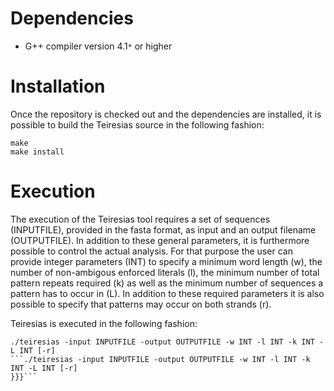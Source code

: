 # Dependencies #

  * G++ compiler version 4.1`*` or higher

# Installation #

Once the repository is checked out and the dependencies are installed, it is possible to build the Teiresias source in the following fashion:

```
make
make install
```

# Execution #

The execution of the Teiresias tool requires a set of sequences (INPUTFILE), provided in the fasta format, as input and an output filename (OUTPUTFILE). In addition to these general parameters, it is furthermore possible to control the actual analysis. For that purpose the user can provide integer parameters (INT) to specify a minimum word length (w), the number of non-ambigous enforced literals (l), the minimum number of total pattern repeats required (k) as well as the minimum number of sequences a pattern has to occur in (L). In addition to these required parameters it is also possible to specify that patterns may occur on both strands (r).

Teiresias is executed in the following fashion:

```
./teiresias -input INPUTFILE -output OUTPUTFILE -w INT -l INT -k INT -L INT [-r]
```./teiresias -input INPUTFILE -output OUTPUTFILE -w INT -l INT -k INT -L INT [-r]
}}}```